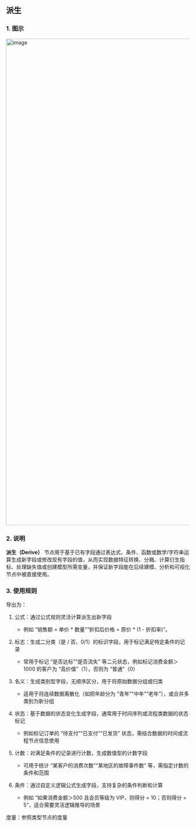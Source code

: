 ## 派生 ##
### 1. 图示 ###
<img width="598" height="1331" alt="image" src="https://github.com/user-attachments/assets/bf23d781-1bf2-47d9-92a6-38e03ab86b47" />

### 2. 说明 ###
**派生（Derive）**
节点用于基于已有字段通过表达式、条件、函数或数学/字符串运算生成新字段或修改现有字段的值，从而实现数据特征转换、分箱、计算衍生指标、处理缺失值或创建模型所需变量，并保证新字段能在后续建模、分析和可视化节点中被直接使用。

### 3. 使用规则 ###
导出为：
1. 公式：通过公式规则灵活计算派生出新字段
   - 例如 “销售额 = 单价 * 数量”“折扣后价格 = 原价 * (1 - 折扣率)”。

2. 标志：生成二分类（是 / 否、0/1）的标识字段，用于标记满足特定条件的记录
   - 常用于标记 “是否达标”“是否流失” 等二元状态，例如标记消费金额＞1000 的客户为 “高价值”（1），否则为 “普通”（0）

3. 名义：生成类别型字段，无顺序区分，用于将原始数据分组或归类
   - 适用于将连续数据离散化（如把年龄分为 “青年”“中年”“老年”），或合并多类别为新分组

4. 状态：基于数据的状态变化生成字段，通常用于时间序列或流程类数据的状态标记
   - 例如标记订单的 “待支付”“已支付”“已发货” 状态，需结合数据的时间或流程节点信息使用

5. 计数：对满足条件的记录进行计数，生成数值型的计数字段
   - 可用于统计 “某客户的消费次数”“某地区的故障事件数” 等，需指定计数的条件和范围

6. 条件：通过自定义逻辑公式生成字段，支持复杂的条件判断和计算
   - 例如 “如果消费金额＞500 且会员等级为 VIP，则得分 = 10；否则得分 = 5”，适合需要灵活逻辑推导的场景
  
度量：参照类型节点的度量
